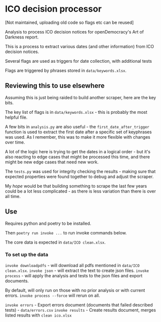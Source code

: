 # ICO decision processor

[Not maintained, uploading old code so flags etc can be reused]

Analysis to process ICO decision notices for openDemocracy's Art of Darkness report. 

This is a process to extract various dates (and other information) from ICO decision notices. 

Several flags are used as triggers for date collection, with additional tests 

Flags are triggered by phrases stored in `data/keywords.xlsx`.

## Reviewing this to use elsewhere

Assuming this is just being raided to build another scraper, here are the key bits.

The key list of flags is in `data/keywords.xlsx` - this is probably the most helpful file.

A few bits in `analysis.py` are also useful - the `first_date_after_trigger` function is used 
to extract the first date after a specific set of keyphrases was used. As I remember, this was to make it more flexible with changes over time.

A lot of the logic here is trying to get the dates in a logical order - but it's also reacting to edge cases that might be processed this time, and there might be new edge cases that need new work. 

The `tests.py` was used for integrity checking the results - making sure that expected properties were found together to debug and adjust the scraper.   

My *hope* would be that building something to scrape the last few years could be a lot less complicated - as there is less variation than there is over all time. 

## Use

Requires python and poetry to be installed.  

Then `poetry run invoke ...` to run invoke commands below. 

The core data is expected in `data/ICO clean.xlsx`.

### To set up the data

`invoke downloadpdfs` - will download all pdfs mentioned in `data/ICO clean.xlsx`. 
`invoke json` - will extract the text to create json files. 
`invoke process` - will apply the analysis and tests to the json files and export documents. 

By default, will only run on those with no prior analysis or with current errors. `invoke process --force` will rerun on all. 

`invoke errors`  - Export errors document (documents that failed described tests) - `data/errors.csv`
`invoke results` - Create results document, merges listed results with `clean ico.xlsx`